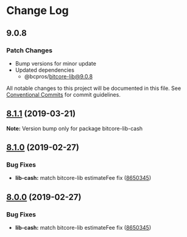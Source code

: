 # Change Log

## 9.0.8

### Patch Changes

- Bump versions for minor update
- Updated dependencies
  - @bcpros/bitcore-lib@9.0.8

All notable changes to this project will be documented in this file.
See [Conventional Commits](https://conventionalcommits.org) for commit guidelines.

## [8.1.1](https://github.com/bitpay/bitcore-lib/tree/cash/compare/v8.1.0...v8.1.1) (2019-03-21)

**Note:** Version bump only for package bitcore-lib-cash

## [8.1.0](https://github.com/bitpay/bitcore-lib/tree/cash/compare/v5.0.0-beta.44...v8.1.0) (2019-02-27)

### Bug Fixes

- **lib-cash:** match bitcore-lib estimateFee fix ([8650345](https://github.com/bitpay/bitcore-lib/tree/cash/commit/8650345))

## [8.0.0](https://github.com/bitpay/bitcore-lib/tree/cash/compare/v5.0.0-beta.44...v8.0.0) (2019-02-27)

### Bug Fixes

- **lib-cash:** match bitcore-lib estimateFee fix ([8650345](https://github.com/bitpay/bitcore-lib/tree/cash/commit/8650345))
